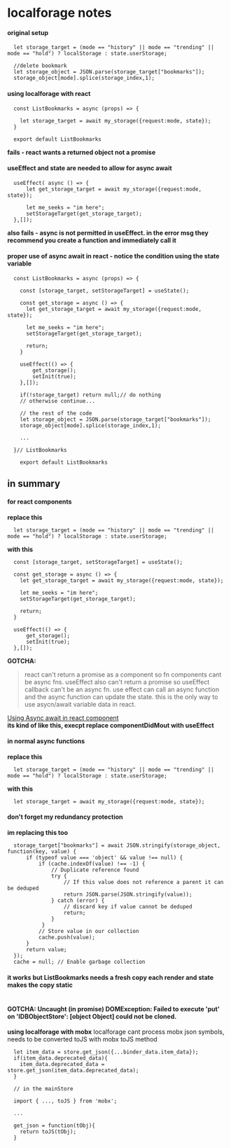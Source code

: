 # localforage notes

#### original setup
```
  let storage_target = (mode == "history" || mode == "trending" || mode == "hold") ? localStorage : state.userStorage;

  //delete bookmark
  let storage_object = JSON.parse(storage_target["bookmarks"]);
  storage_object[mode].splice(storage_index,1);
```

#### using localforage with react
```
  const ListBookmarks = async (props) => {

    let storage_target = await my_storage({request:mode, state});
  }

  export default ListBookmarks
```
**fails - react wants a returned object not a promise**

#### useEffect and state are needed to allow for async await
```
  useEffect( async () => {
      let get_storage_target = await my_storage({request:mode, state});

      let me_seeks = "im here";
      setStorageTarget(get_storage_target);
  },[]);
```
**also fails - async is not permitted in useEffect. in the error msg they recommend you create a function and immediately call it**

#### proper use of async await in react - notice the condition using the state variable
```
  const ListBookmarks = async (props) => {

    const [storage_target, setStorageTarget] = useState();

    const get_storage = async () => {
      let get_storage_target = await my_storage({request:mode, state});

      let me_seeks = "im here";
      setStorageTarget(get_storage_target);

      return;
    }

    useEffect(() => {
        get_storage();
        setInit(true);
    },[]);

    if(!storage_target) return null;// do nothing
    // otherwise continue...

    // the rest of the code
    let storage_object = JSON.parse(storage_target["bookmarks"]);
    storage_object[mode].splice(storage_index,1);

    ...

  }// ListBookmarks

    export default ListBookmarks
```

## in summary

#### for react components

**replace this**
```
  let storage_target = (mode == "history" || mode == "trending" || mode == "hold") ? localStorage : state.userStorage;
```

**with this**
```
  const [storage_target, setStorageTarget] = useState();

  const get_storage = async () => {
    let get_storage_target = await my_storage({request:mode, state});

    let me_seeks = "im here";
    setStorageTarget(get_storage_target);

    return;
  }

  useEffect(() => {
      get_storage();
      setInit(true);
  },[]);
```
**GOTCHA:**
>react can't return a promise as a component so  fn components cant be async fns.  useEffect also can't return a promise so useEffect callback can't be an async fn.  use effect can call an async function and the async function can update the state. this is the only way
to use asycn/await variable data in react.

[Using Async await in react component](https://stackoverflow.com/questions/54936559/using-async-await-in-react-component)   
**its kind of like this, execpt replace componentDidMout with useEffect**

#### in normal async functions
**replace this**
```
  let storage_target = (mode == "history" || mode == "trending" || mode == "hold") ? localStorage : state.userStorage;
```

**with this**
```
  let storage_target = await my_storage({request:mode, state});
```

#### don't forget my redundancy protection
**im replacing this too**
```
  storage_target["bookmarks"] = await JSON.stringify(storage_object, function(key, value) {
      if (typeof value === 'object' && value !== null) {
          if (cache.indexOf(value) !== -1) {
              // Duplicate reference found
              try {
                  // If this value does not reference a parent it can be deduped
                  return JSON.parse(JSON.stringify(value));
              } catch (error) {
                  // discard key if value cannot be deduped
                  return;
              }
           }
          // Store value in our collection
          cache.push(value);
      }
      return value;
  });
  cache = null; // Enable garbage collection
```

#### it works but ListBookmarks needs a fresh copy each render and state makes the copy static
```

```

#### GOTCHA: Uncaught (in promise) DOMException: Failed to execute 'put' on 'IDBObjectStore': [object Object] could not be cloned.
**using localforage with mobx**
localforage cant process mobx json symbols, needs to be converted toJS with mobx toJS method
```
  let item_data = store.get_json({...binder_data.item_data});
  if(item_data.deprecated_data){
    item_data.deprecated_data = store.get_json(item_data.deprecated_data);
  }

  // in the mainStore

  import { ..., toJS } from 'mobx';

  ...

  get_json = function(tObj){
    return toJS(tObj);
  }
```

